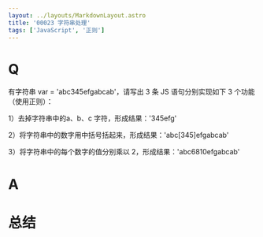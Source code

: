 ```yaml
---
layout: ../layouts/MarkdownLayout.astro
title: '00023 字符串处理'
tags: ['JavaScript', '正则']
---
```


# Q

有字符串 var = 'abc345efgabcab'，请写出 3 条 JS 语句分别实现如下 3 个功能（使用正则）：

1）去掉字符串中的a、b、c 字符，形成结果：'345efg'

2）将字符串中的数字用中括号括起来，形成结果：'abc[345]efgabcab'

3）将字符串中的每个数字的值分别乘以 2，形成结果：'abc6810efgabcab'

# A



# 总结



<script>
  function func() {
    const str = 'abc345efgabcab'
    console.log(str.replace(/[abc]/g, ''))
    console.log(str.replace(/(\d+)/g, '[$1]'))
    console.log(str.replace(/(\d)/g, match => Number(match) * 2))
  }
  func()
</script>